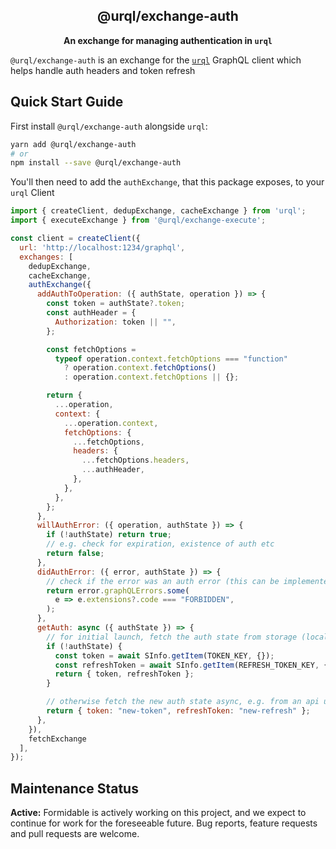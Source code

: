 <h2 align="center">@urql/exchange-auth</h2>

<p align="center"><strong>An exchange for managing authentication in <code>urql</code></strong></p>

`@urql/exchange-auth` is an exchange for the [`urql`](https://github.com/FormidableLabs/urql) GraphQL client which helps handle auth headers and token refresh

## Quick Start Guide

First install `@urql/exchange-auth` alongside `urql`:

```sh
yarn add @urql/exchange-auth
# or
npm install --save @urql/exchange-auth
```

You'll then need to add the `authExchange`, that this package exposes, to your `urql` Client

```js
import { createClient, dedupExchange, cacheExchange } from 'urql';
import { executeExchange } from '@urql/exchange-execute';

const client = createClient({
  url: 'http://localhost:1234/graphql',
  exchanges: [
    dedupExchange,
    cacheExchange,
    authExchange({
      addAuthToOperation: ({ authState, operation }) => {
        const token = authState?.token;
        const authHeader = {
          Authorization: token || "",
        };

        const fetchOptions =
          typeof operation.context.fetchOptions === "function"
            ? operation.context.fetchOptions()
            : operation.context.fetchOptions || {};

        return {
          ...operation,
          context: {
            ...operation.context,
            fetchOptions: {
              ...fetchOptions,
              headers: {
                ...fetchOptions.headers,
                ...authHeader,
              },
            },
          },
        };
      },
      willAuthError: ({ operation, authState }) => {
        if (!authState) return true;
        // e.g. check for expiration, existence of auth etc
        return false;
      },
      didAuthError: ({ error, authState }) => {
        // check if the error was an auth error (this can be implemented in various ways, e.g. 401 or a speciall error code)
        return error.graphQLErrors.some(
          e => e.extensions?.code === "FORBIDDEN",
        );
      },
      getAuth: async ({ authState }) => {
        // for initial launch, fetch the auth state from storage (local storage, async storage etx)
        if (!authState) {
          const token = await SInfo.getItem(TOKEN_KEY, {});
          const refreshToken = await SInfo.getItem(REFRESH_TOKEN_KEY, {});
          return { token, refreshToken };
        }

        // otherwise fetch the new auth state async, e.g. from an api using a refresh token
        return { token: "new-token", refreshToken: "new-refresh" };
      },
    }),
    fetchExchange
  ],
});
```

## Maintenance Status

**Active:** Formidable is actively working on this project, and we expect to continue for work for the foreseeable future. Bug reports, feature requests and pull requests are welcome.
